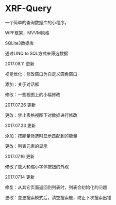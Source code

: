 # XRF-Query
一个简单的查询数据库的小程序。

WPF框架，MVVM风格

SQLite3数据库

通过LINQ to SQL方式来筛选数据

2017.08.11 更新

视觉优化：修改窗口为自定义圆角窗口

添加：关于对话框

修改：一些视图上的小幅修改

2017.07.26 更新

更改：禁止表格视图下对数据进行修改

2017.07.23 更新

添加：按能量筛选时显示匹配到的能量

更改：列表元素的显示

2017.07.16 更新

修改了放大和缩小字体按钮的外观

2017.07.14 更新

修复：从其它页面返回到列表时，列表会初始化的问题

更改：变更搜索模式后，清空搜索框，防止下次搜索出错
